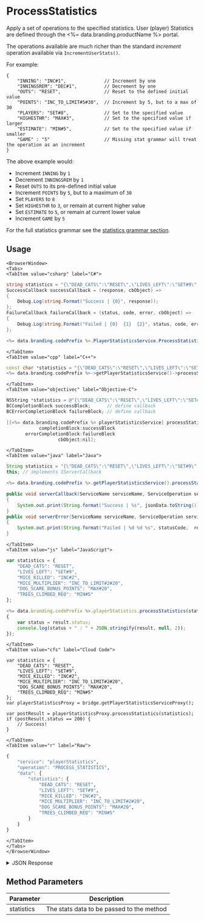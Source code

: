 # ProcessStatistics

Apply a set of operations to the specified statistics. User (player) Statistics are defined through the <%= data.branding.productName %> portal.

The operations available are much richer than the standard *increment* operation available via `IncrementUserStats()`.

For example:
```
{
    "INNING": "INC#1",              // Increment by one
    "INNINGSREM": "DEC#1",          // Decrement by one
    "OUTS": "RESET",                // Reset to the defined initial value
    "POINTS": "INC_TO_LIMIT#5#30",  // Increment by 5, but to a max of 30
    "PLAYERS": "SET#8",             // Set to the specified value
    "HIGHESTHR": "MAX#3",           // Set to the specified value if larger
    "ESTIMATE": "MIN#5",            // Set to the specified value if smaller
    "GAME" : "5"                    // Missing stat grammar will treat the operation as an increment
}
```

The above example would:

* Increment `INNING` by `1`
* Decrement `INNINGSREM` by `1`
* Reset `OUTS` to its pre-defined initial value
* Increment `POINTS` by `5`, but to a maximum of `30`
* Set `PLAYERS` to `8`
* Set `HIGHESTHR` to `3`, or remain at current higher value
* Set `ESTIMATE` to `5`, or remain at current lower value
* Increment `GAME` by `5`

For the full statistics grammar see the [statistics grammar section](/api/appendix/statisticsgrammar).

<PartialServop service_name="playerStatistics" operation_name="PROCESS_STATISTICS" />

## Usage

```mdx-code-block
<BrowserWindow>
<Tabs>
<TabItem value="csharp" label="C#">
```

```csharp
string statistics = "{\"DEAD_CATS\":\"RESET\",\"LIVES_LEFT\":\"SET#9\",\"MICE_KILLED\":\"INC#2\",\"MICE_MULTIPLIER\":\"INC_TO_LIMIT#2#20\",\"DOG_SCARE_BONUS_POINTS\":\"MAX#20\",\"TREES_CLIMBED_REQ\":\"MIN#5\"}";
SuccessCallback successCallback = (response, cbObject) =>
{
    Debug.Log(string.Format("Success | {0}", response));
};
FailureCallback failureCallback = (status, code, error, cbObject) =>
{
    Debug.Log(string.Format("Failed | {0}  {1}  {2}", status, code, error));
};

<%= data.branding.codePrefix %>.PlayerStatisticsService.ProcessStatistics(statistics, successCallback, failureCallback);
```

```mdx-code-block
</TabItem>
<TabItem value="cpp" label="C++">
```

```cpp
const char *statistics = "{\"DEAD_CATS\":\"RESET\",\"LIVES_LEFT\":\"SET#9\",\"MICE_KILLED\":\"INC#2\",\"MICE_MULTIPLIER\":\"INC_TO_LIMIT#2#20\",\"DOG_SCARE_BONUS_POINTS\":\"MAX#20\",\"TREES_CLIMBED_REQ\":\"MIN#5\"}";
<%= data.branding.codePrefix %>->getPlayerStatisticsService()->processStatistics(statistics, this);
```

```mdx-code-block
</TabItem>
<TabItem value="objectivec" label="Objective-C">
```

```objectivec
NSString *statistics = @"{\"DEAD_CATS\":\"RESET\",\"LIVES_LEFT\":\"SET#9\",\"MICE_KILLED\":\"INC#2\",\"MICE_MULTIPLIER\":\"INC_TO_LIMIT#2#20\",\"DOG_SCARE_BONUS_POINTS\":\"MAX#20\",\"TREES_CLIMBED_REQ\":\"MIN#5\"}";
BCCompletionBlock successBlock;      // define callback
BCErrorCompletionBlock failureBlock; // define callback

[[<%= data.branding.codePrefix %> playerStatisticsService] processStatistics:statistics
            completionBlock:successBlock
       errorCompletionBlock:failureBlock
                   cbObject:nil];
```

```mdx-code-block
</TabItem>
<TabItem value="java" label="Java">
```

```java
String statistics = "{\"DEAD_CATS\":\"RESET\",\"LIVES_LEFT\":\"SET#9\",\"MICE_KILLED\":\"INC#2\",\"MICE_MULTIPLIER\":\"INC_TO_LIMIT#2#20\",\"DOG_SCARE_BONUS_POINTS\":\"MAX#20\",\"TREES_CLIMBED_REQ\":\"MIN#5\"}";
this; // implements IServerCallback

<%= data.branding.codePrefix %>.getPlayerStatisticsService().processStatistics(statistics, this);

public void serverCallback(ServiceName serviceName, ServiceOperation serviceOperation, JSONObject jsonData)
{
    System.out.print(String.format("Success | %s", jsonData.toString()));
}
public void serverError(ServiceName serviceName, ServiceOperation serviceOperation, int statusCode, int reasonCode, String jsonError)
{
    System.out.print(String.format("Failed | %d %d %s", statusCode,  reasonCode, jsonError.toString()));
}
```

```mdx-code-block
</TabItem>
<TabItem value="js" label="JavaScript">
```

```javascript
var statistics = {
    "DEAD_CATS": "RESET",
    "LIVES_LEFT": "SET#9",
    "MICE_KILLED": "INC#2",
    "MICE_MULTIPLIER": "INC_TO_LIMIT#2#20",
    "DOG_SCARE_BONUS_POINTS": "MAX#20",
    "TREES_CLIMBED_REQ": "MIN#5"
};

<%= data.branding.codePrefix %>.playerStatistics.processStatistics(statistics, result =>
{
	var status = result.status;
	console.log(status + " : " + JSON.stringify(result, null, 2));
});
```

```mdx-code-block
</TabItem>
<TabItem value="cfs" label="Cloud Code">
```

```cfscript
var statistics = {
    "DEAD_CATS": "RESET",
    "LIVES_LEFT": "SET#9",
    "MICE_KILLED": "INC#2",
    "MICE_MULTIPLIER": "INC_TO_LIMIT#2#20",
    "DOG_SCARE_BONUS_POINTS": "MAX#20",
    "TREES_CLIMBED_REQ": "MIN#5"
};
var playerStatisticsProxy = bridge.getPlayerStatisticsServiceProxy();

var postResult = playerStatisticsProxy.processStatistics(statistics);
if (postResult.status == 200) {
    // Success!
}
```

```mdx-code-block
</TabItem>
<TabItem value="r" label="Raw">
```

```r
{
	"service": "playerStatistics",
	"operation": "PROCESS_STATISTICS",
	"data": {
        "statistics": {
            "DEAD_CATS": "RESET",
            "LIVES_LEFT": "SET#9",
            "MICE_KILLED": "INC#2",
            "MICE_MULTIPLIER": "INC_TO_LIMIT#2#20",
            "DOG_SCARE_BONUS_POINTS": "MAX#20",
            "TREES_CLIMBED_REQ": "MIN#5"
        }
    }
}
```

```mdx-code-block
</TabItem>
</Tabs>
</BrowserWindow>
```

<details>
<summary>JSON Response</summary>

```json
{
    "status": 200,
    "data": {
        "statistics": {
            "TestStat": 162
        }
    }
}
```
</details>

## Method Parameters
Parameter | Description
--------- | -----------
statistics | The stats data to be passed to the method


